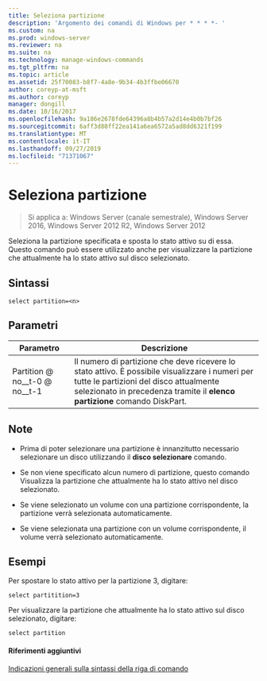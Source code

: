 ```yaml
---
title: Seleziona partizione
description: 'Argomento dei comandi di Windows per * * * *- '
ms.custom: na
ms.prod: windows-server
ms.reviewer: na
ms.suite: na
ms.technology: manage-windows-commands
ms.tgt_pltfrm: na
ms.topic: article
ms.assetid: 25f70083-b8f7-4a8e-9b34-4b3ffbe06670
author: coreyp-at-msft
ms.author: coreyp
manager: dongill
ms.date: 10/16/2017
ms.openlocfilehash: 9a186e2678fde64396a8b4b57a2d14e4b0b7bf26
ms.sourcegitcommit: 6aff3d88ff22ea141a6ea6572a5ad8dd6321f199
ms.translationtype: MT
ms.contentlocale: it-IT
ms.lasthandoff: 09/27/2019
ms.locfileid: "71371067"
---
```

# <a name="select-partition"></a>Seleziona partizione

>Si applica a: Windows Server (canale semestrale), Windows Server 2016, Windows Server 2012 R2, Windows Server 2012

Seleziona la partizione specificata e sposta lo stato attivo su di essa. Questo comando può essere utilizzato anche per visualizzare la partizione che attualmente ha lo stato attivo sul disco selezionato.  
  
  
  
## <a name="syntax"></a>Sintassi  
  
```  
select partition=<n>  
```  
  
## <a name="parameters"></a>Parametri  
  
|   Parametro    |                                                                                    Descrizione                                                                                    |
|----------------|-----------------------------------------------------------------------------------------------------------------------------------------------------------------------------------|
| Partition @ no__t-0 @ no__t-1 | Il numero di partizione che deve ricevere lo stato attivo. È possibile visualizzare i numeri per tutte le partizioni del disco attualmente selezionato in precedenza tramite il **elenco partizione** comando DiskPart. |
  
## <a name="remarks"></a>Note  
  
-   Prima di poter selezionare una partizione è innanzitutto necessario selezionare un disco utilizzando il **disco selezionare** comando.  
  
-   Se non viene specificato alcun numero di partizione, questo comando Visualizza la partizione che attualmente ha lo stato attivo nel disco selezionato.  
  
-   Se viene selezionato un volume con una partizione corrispondente, la partizione verrà selezionata automaticamente.  
  
-   Se viene selezionata una partizione con un volume corrispondente, il volume verrà selezionato automaticamente.  
  
## <a name="BKMK_examples"></a>Esempi  
Per spostare lo stato attivo per la partizione 3, digitare:  
  
```  
select partitition=3  
```  
  
Per visualizzare la partizione che attualmente ha lo stato attivo sul disco selezionato, digitare:  
  
```  
select partition  
```  
  
#### <a name="additional-references"></a>Riferimenti aggiuntivi  
[Indicazioni generali sulla sintassi della riga di comando](command-line-syntax-key.md)  
  

  

